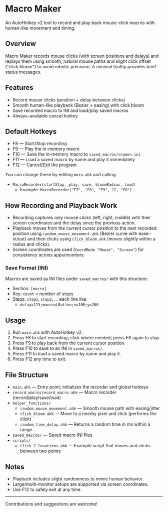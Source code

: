 # Macro Maker

An AutoHotkey v2 tool to record and play back mouse-click macros with human-like movement and timing.

## Overview

Macro Maker records mouse clicks (with screen positions and delays) and replays them using smooth, natural mouse paths and slight click offset ("click bloom") to avoid robotic precision. A minimal tooltip provides brief status messages.

## Features

- Record mouse clicks (position + delay between clicks)
- Smooth human-like playback (Bezier + easing) with click bloom
- Save recorded macro to INI and load/play saved macros
- Always-available cancel hotkey

## Default Hotkeys

- F8 — Start/Stop recording
- F9 — Play the in-memory macro
- F10 — Save the in-memory macro to `saved_macros/<name>.ini`
- F11 — Load a saved macro by name and play it immediately
- F12 — Cancel/Exit the program

You can change these by editing `main.ahk` and calling:

- `MacroRecorder(startStop, play, save, bloomRadius, load)`
	- Example: `MacroRecorder("F7", "F8", "F9", 12, "F6")`

## How Recording and Playback Work

- Recording captures only mouse clicks (left, right, middle) with their screen coordinates and the delay since the previous action.
- Playback moves from the current cursor position to the next recorded position using `random_mouse_movement.ahk` (Bezier curve with ease-in/out) and then clicks using `click_bloom.ahk` (moves slightly within a radius and clicks).
- Screen coordinates are used (`CoordMode "Mouse", "Screen"`) for consistency across apps/monitors.

### Save Format (INI)

Macros are saved as INI files under `saved_macros/` with this structure:

- Section: `[macro]`
- Key: `count` = number of steps
- Steps: `step1`, `step2`, ... each line like:
	- `delay=123;mouse=LButton;x=100;y=200`

## Usage

1. Run `main.ahk` with AutoHotkey v2.
2. Press F8 to start recording; click where needed; press F8 again to stop.
3. Press F9 to play back from the current cursor position.
4. Press F10 to save to an INI in `saved_macros/`.
5. Press F11 to load a saved macro by name and play it.
6. Press F12 any time to exit.

## File Structure

- `main.ahk` — Entry point; initializes the recorder and global hotkeys
- `record_macro/record_macro.ahk` — Macro recorder (record/play/save/load)
- `helper_functions/`
	- `random_mouse_movement.ahk` — Smooth mouse path with easing/jitter
	- `click_bloom.ahk` — Move to a nearby pixel and click (performs the click)
	- `random_time_delay.ahk` — Returns a random time in ms within a range
- `saved_macros/` — Saved macro INI files
- `scripts/`
	- `click_2_locations.ahk` — Example script that moves and clicks between two points

## Notes

- Playback includes slight randomness to mimic human behavior.
- Large/multi-monitor setups are supported via screen coordinates.
- Use F12 to safely exit at any time.

---

Contributions and suggestions are welcome!
